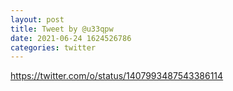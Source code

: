 ```yaml
--- 
layout: post 
title: Tweet by @u33qpw 
date: 2021-06-24 1624526786 
categories: twitter 
--- 
```

https://twitter.com/o/status/1407993487543386114